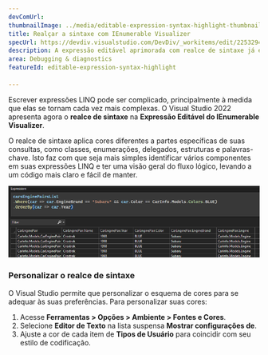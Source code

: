 ```yaml
---
devComUrl: 
thumbnailImage: ../media/editable-expression-syntax-highlight-thumbnail.png
title: Realçar a sintaxe com IEnumerable Visualizer
specUrl: https://devdiv.visualstudio.com/DevDiv/_workitems/edit/2253294
description: A expressão editável aprimorada com realce de sintaxe já está disponível.
area: Debugging & diagnostics
featureId: editable-expression-syntax-highlight

---
```



Escrever expressões LINQ pode ser complicado, principalmente à medida que elas se tornam cada vez mais complexas. O Visual Studio 2022 apresenta agora o **realce de sintaxe** na **Expressão Editável do IEnumerable Visualizer**.

O realce de sintaxe aplica cores diferentes a partes específicas de suas consultas, como classes, enumerações, delegados, estruturas e palavras-chave. Isto faz com que seja mais simples identificar vários componentes em suas expressões LINQ e ter uma visão geral do fluxo lógico, levando a um código mais claro e fácil de manter.

![Realce de sintaxe do IEnumerable Visualizer](../media/editable-expression-syntax-highlighting.png)

### Personalizar o realce de sintaxe

O Visual Studio permite que personalizar o esquema de cores para se adequar às suas preferências. Para personalizar suas cores:

1. Acesse **Ferramentas > Opções > Ambiente > Fontes e Cores**.
2. Selecione **Editor de Texto** na lista suspensa **Mostrar configurações de**.
3. Ajuste a cor de cada item de **Tipos de Usuário** para coincidir com seu estilo de codificação.

